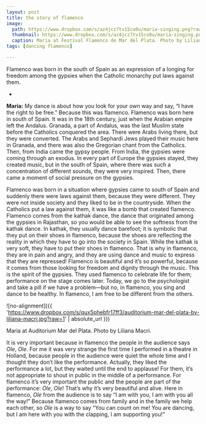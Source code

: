 ```yaml
---
layout: post
title: the story of flamenco
image: 
  path: https://www.dropbox.com/s/az4jcz7tv15co0u/maria-singing.png?raw=1
  thumbnail: https://www.dropbox.com/s/az4jcz7tv15co0u/maria-singing.png?raw=1
  caption: Maria at Festival Flamenco de Mar del Plata. Photo by Liliana Macri. 
tags: [dancing flamenco]

---
```


Flamenco was born in the south of Spain as an expression of a longing for freedom among the gypsies when the Catholic monarchy put laws against them. 

<!--more-->

-

**Maria:** My dance is about how you look for your own way and say, “I have the right to be free.” Because this was flamenco. Flamenco was born here in south of Spain. It was in the 18th century, just when the Arabian empire left the Andalus. Granada, a part of Andalus, was the last Muslim state before the Catholics conquered the area. There were Arabs living there, but they were converted. The Arabs and Sephardi Jews played their music here in Granada, and there was also the Gregorian chant from the Catholics. Then, from India came the gypsy people. From India, the gypsies were coming through an exodus. In every part of Europe the gypsies stayed, they created music, but in the south of Spain, where there was such a concentration of different sounds, they were very inspired. Then, there came a moment of social pressure on the gypsies. 

Flamenco was born in a situation where gypsies came to south of Spain and suddenly there were laws against them, because they were different. They were not inside society and they liked to be in the countryside. When the Catholics put a law against them, it was like a bomb that created flamenco. Flamenco comes from the kathak dance, the dance that originated among the gypsies in Rajasthan, so you would be able to see the softness from the kathak dance. In kathak, they usually dance barefoot; it is symbolic that they put on their shoes in flamenco, because the shoes are reflecting the reality in which they have to go into the society in Spain. While the kathak is very soft, they have to put their shoes in flamenco. That is why in flamenco, they are in pain and angry, and they are using dance and music to express that they are repressed! Flamenco is beautiful and it’s so powerful, because it comes from those looking for freedom and dignity through the music. This is the spirit of the gypsies. They used flamenco to celebrate life for them; performance on the stage comes later. Today, we go to the psychologist and take a pill if we have a problem—but no, in flamenco, you sing and dance to be healthy. In flamenco, I am free to be different from the others. 

![no-alignment]({{ 'https://www.dropbox.com/s/qux5phebfr17ff3/auditorium-mar-del-plata-by-liliana-macri.jpg?raw=1' | absolute_url }})
  <figcaption>Maria at Auditorium Mar del Plata. Photo by Liliana Macri.</figcaption>

It is very important because in flamenco the people in the audience says *Ole*, *Ole*. For me it was very strange the first time I performed in a theatre in Holland, because people in the audience were quiet the whole time and I thought they don’t like the performance. Actually, they liked the performance a lot, but they waited until the end to applause! For them, it’s not appropriate to shout in public in the middle of a performance. For flamenco it’s very important the public and the people are part of the performance: *Ole*, *Ole*! That’s why it’s very beautiful and alive. Here in flamenco, *Ole* from the audience is to say “I am with you, I am with you all the way!” Because flamenco comes from family and in the family we help each other, so *Ole* is a way to say “You can count on me! You are dancing, but I am here with you with the clapping, I am supporting you!” 
